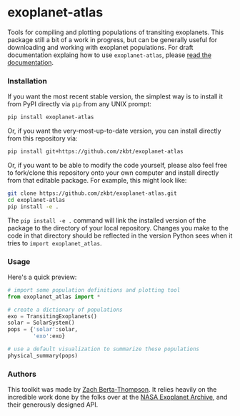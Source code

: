 # exoplanet-atlas
Tools for compiling and plotting populations of transiting exoplanets. This package still a bit of a work in progress, but can be generally useful for downloading and working with exoplanet populations. For draft documentation explaing how to use `exoplanet-atlas`, please [read the documentation](https://zkbt.github.io/exoplanet-atlas/build/html/index.html).

### Installation
If you want the most recent stable version, the simplest way is to install it from PyPI directly via `pip` from any UNIX prompt:
```bash
pip install exoplanet-atlas
```

Or, if you want the very-most-up-to-date version, you can install directly from this repository via:
```bash
pip install git+https://github.com/zkbt/exoplanet-atlas
```

Or, if you want to be able to modify the code yourself, please also feel free to fork/clone this repository onto your own computer and install directly from that editable package. For example, this might look like:
```bash
git clone https://github.com/zkbt/exoplanet-atlas.git
cd exoplanet-atlas
pip install -e .
```
The `pip install -e .` command will link the installed version of the package to the directory of your local repository. Changes you make to the code in that directory should be reflected in the version Python sees when it tries to `import exoplanet_atlas`.

### Usage
Here's a quick preview:


```python
# import some population definitions and plotting tool
from exoplanet_atlas import *

# create a dictionary of populations
exo = TransitingExoplanets()
solar = SolarSystem()
pops = {'solar':solar,
        'exo':exo}

# use a default visualization to summarize these populations
physical_summary(pops)
```

### Authors
This toolkit was made by [Zach Berta-Thompson](http://casa.colorado.edu/~bertathompson/). It relies heavily on the incredible work done by the folks over at the [NASA Exoplanet Archive](https://exoplanetarchive.ipac.caltech.edu), and their generously designed API.

